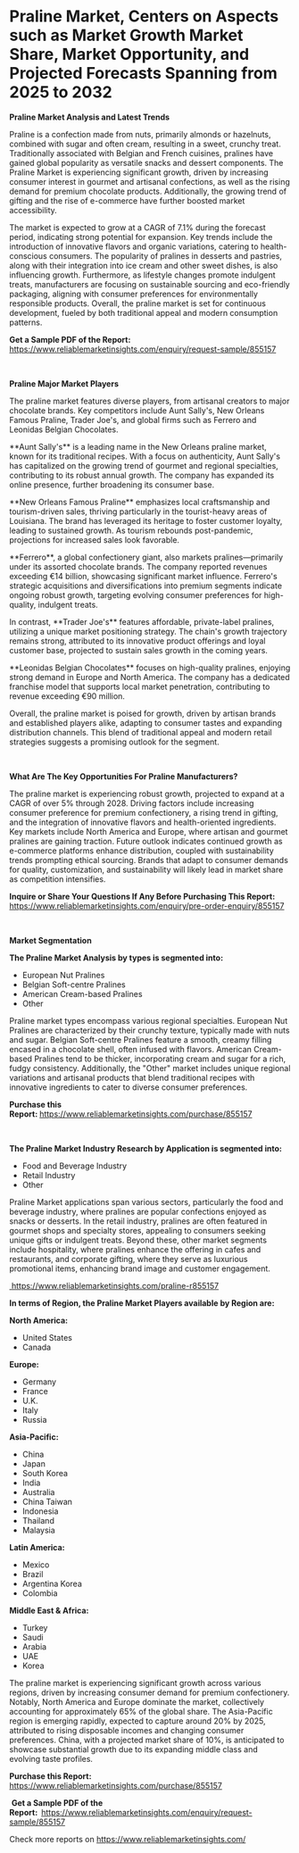 <p><h1>Praline Market, Centers on Aspects such as Market Growth Market Share, Market Opportunity, and Projected Forecasts Spanning from 2025 to 2032</h1></p><p><strong>Praline Market Analysis and Latest Trends</strong></p>
<p><p>Praline is a confection made from nuts, primarily almonds or hazelnuts, combined with sugar and often cream, resulting in a sweet, crunchy treat. Traditionally associated with Belgian and French cuisines, pralines have gained global popularity as versatile snacks and dessert components. The Praline Market is experiencing significant growth, driven by increasing consumer interest in gourmet and artisanal confections, as well as the rising demand for premium chocolate products. Additionally, the growing trend of gifting and the rise of e-commerce have further boosted market accessibility.</p><p>The market is expected to grow at a CAGR of 7.1% during the forecast period, indicating strong potential for expansion. Key trends include the introduction of innovative flavors and organic variations, catering to health-conscious consumers. The popularity of pralines in desserts and pastries, along with their integration into ice cream and other sweet dishes, is also influencing growth. Furthermore, as lifestyle changes promote indulgent treats, manufacturers are focusing on sustainable sourcing and eco-friendly packaging, aligning with consumer preferences for environmentally responsible products. Overall, the praline market is set for continuous development, fueled by both traditional appeal and modern consumption patterns.</p></p>
<p><strong>Get a Sample PDF of the Report:&nbsp;</strong> <a href="https://www.reliablemarketinsights.com/enquiry/request-sample/855157?utm_campaign=1835&utm_medium=2&utm_source=Github&utm_content=ia&utm_term=14022025&utm_id=praline">https://www.reliablemarketinsights.com/enquiry/request-sample/855157</a></p>
<p>&nbsp;</p>
<p><strong>Praline Major Market Players</strong></p>
<p><p>The praline market features diverse players, from artisanal creators to major chocolate brands. Key competitors include Aunt Sally's, New Orleans Famous Praline, Trader Joe's, and global firms such as Ferrero and Leonidas Belgian Chocolates.</p><p>**Aunt Sally's** is a leading name in the New Orleans praline market, known for its traditional recipes. With a focus on authenticity, Aunt Sally's has capitalized on the growing trend of gourmet and regional specialties, contributing to its robust annual growth. The company has expanded its online presence, further broadening its consumer base.</p><p>**New Orleans Famous Praline** emphasizes local craftsmanship and tourism-driven sales, thriving particularly in the tourist-heavy areas of Louisiana. The brand has leveraged its heritage to foster customer loyalty, leading to sustained growth. As tourism rebounds post-pandemic, projections for increased sales look favorable.</p><p>**Ferrero**, a global confectionery giant, also markets pralines—primarily under its assorted chocolate brands. The company reported revenues exceeding €14 billion, showcasing significant market influence. Ferrero's strategic acquisitions and diversifications into premium segments indicate ongoing robust growth, targeting evolving consumer preferences for high-quality, indulgent treats.</p><p>In contrast, **Trader Joe's** features affordable, private-label pralines, utilizing a unique market positioning strategy. The chain's growth trajectory remains strong, attributed to its innovative product offerings and loyal customer base, projected to sustain sales growth in the coming years.</p><p>**Leonidas Belgian Chocolates** focuses on high-quality pralines, enjoying strong demand in Europe and North America. The company has a dedicated franchise model that supports local market penetration, contributing to revenue exceeding €90 million.</p><p>Overall, the praline market is poised for growth, driven by artisan brands and established players alike, adapting to consumer tastes and expanding distribution channels. This blend of traditional appeal and modern retail strategies suggests a promising outlook for the segment.</p></p>
<p>&nbsp;</p>
<p><strong>What Are The Key Opportunities For Praline Manufacturers?</strong></p>
<p><p>The praline market is experiencing robust growth, projected to expand at a CAGR of over 5% through 2028. Driving factors include increasing consumer preference for premium confectionery, a rising trend in gifting, and the integration of innovative flavors and health-oriented ingredients. Key markets include North America and Europe, where artisan and gourmet pralines are gaining traction. Future outlook indicates continued growth as e-commerce platforms enhance distribution, coupled with sustainability trends prompting ethical sourcing. Brands that adapt to consumer demands for quality, customization, and sustainability will likely lead in market share as competition intensifies.</p></p>
<p><strong>Inquire or Share Your Questions If Any Before Purchasing This Report:</strong> <a href="https://www.reliablemarketinsights.com/enquiry/pre-order-enquiry/855157?utm_campaign=1835&utm_medium=2&utm_source=Github&utm_content=ia&utm_term=14022025&utm_id=praline">https://www.reliablemarketinsights.com/enquiry/pre-order-enquiry/855157</a></p>
<p>&nbsp;</p>
<p><strong>Market Segmentation</strong></p>
<p><strong>The Praline Market Analysis by types is segmented into:</strong></p>
<p><ul><li>European Nut Pralines</li><li>Belgian Soft-centre Pralines</li><li>American Cream-based Pralines</li><li>Other</li></ul></p>
<p><p>Praline market types encompass various regional specialties. European Nut Pralines are characterized by their crunchy texture, typically made with nuts and sugar. Belgian Soft-centre Pralines feature a smooth, creamy filling encased in a chocolate shell, often infused with flavors. American Cream-based Pralines tend to be thicker, incorporating cream and sugar for a rich, fudgy consistency. Additionally, the "Other" market includes unique regional variations and artisanal products that blend traditional recipes with innovative ingredients to cater to diverse consumer preferences.</p></p>
<p><strong>Purchase this Report:&nbsp;</strong><a href="https://www.reliablemarketinsights.com/purchase/855157?utm_campaign=1835&utm_medium=2&utm_source=Github&utm_content=ia&utm_term=14022025&utm_id=praline">https://www.reliablemarketinsights.com/purchase/855157</a></p>
<p>&nbsp;</p>
<p><strong>The Praline Market Industry Research by Application is segmented into:</strong></p>
<p><ul><li>Food and Beverage Industry</li><li>Retail Industry</li><li>Other</li></ul></p>
<p><p>Praline Market applications span various sectors, particularly the food and beverage industry, where pralines are popular confections enjoyed as snacks or desserts. In the retail industry, pralines are often featured in gourmet shops and specialty stores, appealing to consumers seeking unique gifts or indulgent treats. Beyond these, other market segments include hospitality, where pralines enhance the offering in cafes and restaurants, and corporate gifting, where they serve as luxurious promotional items, enhancing brand image and customer engagement.</p></p>
<p><a href="https://www.reliablemarketinsights.com/praline-r855157?utm_campaign=1835&utm_medium=2&utm_source=Github&utm_content=ia&utm_term=14022025&utm_id=praline">&nbsp;https://www.reliablemarketinsights.com/praline-r855157</a></p>
<p><strong>In terms of Region, the Praline Market Players available by Region are:</strong></p>
<p>
    <p> <strong> North America: </strong>
        <ul>
            <li>United States</li>
            <li>Canada</li>
        </ul>
        </p> 
    <p> <strong> Europe: </strong>
        <ul>
            <li>Germany</li>
            <li>France</li>
            <li>U.K.</li>
            <li>Italy</li>
            <li>Russia</li>
        </ul>
        </p> 
    <p> <strong> Asia-Pacific: </strong>
        <ul>
            <li>China</li>
            <li>Japan</li>
            <li>South Korea</li>
            <li>India</li>
            <li>Australia</li>
            <li>China Taiwan</li>
            <li>Indonesia</li>
            <li>Thailand</li>
            <li>Malaysia</li>
        </ul>
        </p> 
    <p> <strong> Latin America: </strong>
        <ul>
            <li>Mexico</li>
            <li>Brazil</li>
            <li>Argentina Korea</li>
            <li>Colombia</li>
        </ul>
        </p> 
    <p> <strong> Middle East & Africa: </strong>
        <ul>
            <li>Turkey</li>
            <li>Saudi</li>
            <li>Arabia</li>
            <li>UAE</li>
            <li>Korea</li>
        </ul>
    </p>
    </p>
<p><p>The praline market is experiencing significant growth across various regions, driven by increasing consumer demand for premium confectionery. Notably, North America and Europe dominate the market, collectively accounting for approximately 65% of the global share. The Asia-Pacific region is emerging rapidly, expected to capture around 20% by 2025, attributed to rising disposable incomes and changing consumer preferences. China, with a projected market share of 10%, is anticipated to showcase substantial growth due to its expanding middle class and evolving taste profiles.</p></p>
<p><strong>Purchase this Report: </strong><a href="https://www.reliablemarketinsights.com/purchase/855157?utm_campaign=1835&utm_medium=2&utm_source=Github&utm_content=ia&utm_term=14022025&utm_id=praline">https://www.reliablemarketinsights.com/purchase/855157</a></p>
<p>&nbsp;<strong>Get a Sample PDF of the Report:&nbsp;&nbsp;</strong><a href="https://www.reliablemarketinsights.com/enquiry/request-sample/855157?utm_campaign=1835&utm_medium=2&utm_source=Github&utm_content=ia&utm_term=14022025&utm_id=praline">https://www.reliablemarketinsights.com/enquiry/request-sample/855157</a></p>
<p><strong></strong></p>
<p>Check more reports on <a href="https://www.reliablemarketinsights.com/?utm_campaign=1835&utm_medium=2&utm_source=Github&utm_content=ia&utm_term=14022025&utm_id=praline">https://www.reliablemarketinsights.com/</a></p>